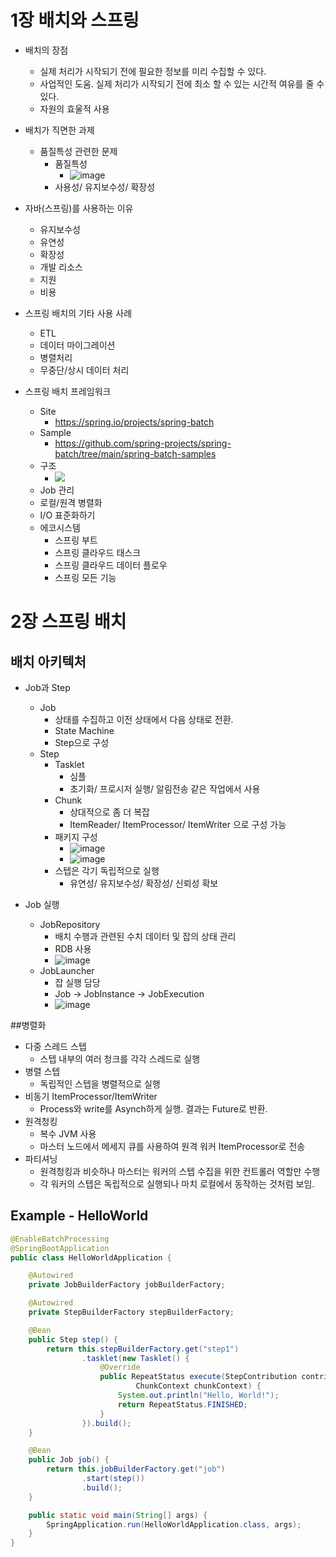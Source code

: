 # 1장 배치와 스프링


- 배치의 장점
  - 실제 처리가 시작되기 전에 필요한 정보를 미리 수집할 수 있다.
  - 사업적인 도움. 실제 처리가 시작되기 전에 최소 할 수 있는 시간적 여유를 줄 수 있다.
  - 자원의 효울적 사용


- 배치가 직면한 과제
  - 품질특성 관련한 문제
    - 품질특성      
      - ![image](https://user-images.githubusercontent.com/6725753/130757747-9e8e0d6f-c5c2-4077-8d70-ac82588f16f0.png)
    - 사용성/ 유지보수성/ 확장성


- 자바(스프링)를 사용하는 이유
  - 유지보수성 
  - 유연성 
  - 확장성
  - 개발 리소스
  - 지원
  - 비용

- 스프링 배치의 기타 사용 사례
  - ETL
  - 데이터 마이그레이션
  - 병렬처리
  - 무중단/상시 데이터 처리

- 스프링 배치 프레임워크
  - Site
    - https://spring.io/projects/spring-batch
  - Sample
    - https://github.com/spring-projects/spring-batch/tree/main/spring-batch-samples 
  - 구조
    - ![](https://docs.spring.io/spring-batch/docs/4.3.x/reference/html/images/spring-batch-layers.png)  
  - Job 관리
  - 로컬/원격 병렬화
  - I/O 표준화하기
  - 에코시스템
    - 스프링 부트
    - 스프링 클라우드 태스크
    - 스프링 클라우드 데이터 플로우
    - 스프링 모든 기능



# 2장 스프링 배치


## 배치 아키텍처
  - Job과 Step
    - Job
      - 상태를 수집하고 이전 상태에서 다음 상태로 전환.
      - State Machine
      - Step으로 구성
    - Step
      - Tasklet
        - 심플
        - 초기화/ 프로시저 실행/ 알림전송 같은 작업에서 사용
      - Chunk
        - 상대적으로 좀 더 복잡
        - ItemReader/ ItemProcessor/ ItemWriter 으로 구성 가능
      - 패키지 구성
        - ![image](https://user-images.githubusercontent.com/6725753/130740658-60dbc1f0-2251-4b8a-8598-9f8fa4cc1fb2.png)
        - ![image](https://user-images.githubusercontent.com/6725753/130754383-6e4eb525-f128-4ace-b795-fc0809dffa56.png)
      - 스텝은 각기 독립적으로 실행
        - 유연성/ 유지보수성/ 확장성/ 신뢰성 확보

  - Job 실행
    - JobRepository
      - 배치 수행과 관련된 수치 데이터 및 잡의 상태 관리
      - RDB 사용
      - ![image](https://user-images.githubusercontent.com/6725753/130741289-455685ad-b6be-4578-af1b-f8a3758471c2.png)
    - JobLauncher
      - 잡 실행 담당
      - Job -> JobInstance -> JobExecution
      - ![image](https://user-images.githubusercontent.com/6725753/130741634-39201b3b-3326-4823-915a-6718868f7694.png)

 
##병렬화
 
- 다중 스레드 스텝
  - 스텝 내부의 여러 청크를 각각 스레드로 실행
- 병렬 스텝
  - 독립적인 스텝을 병렬적으로 실행
- 비동기 ItemProcessor/ItemWriter
  - Process와 write를 Asynch하게 실행. 결과는 Future로 반환.
- 원격청킹
  - 복수 JVM 사용
  - 마스터 노드에서 메세지 큐를 사용하여 원격 워커 ItemProcessor로 전송
- 파티셔닝
  - 원격청킹과 비슷하나 마스터는 워커의 스텝 수집을 위한 컨트롤러 역할만 수행
  - 각 워커의 스텝은 독립적으로 실행되나 마치 로컬에서 동작하는 것처럼 보임.


## Example - HelloWorld

```java
@EnableBatchProcessing
@SpringBootApplication
public class HelloWorldApplication {

	@Autowired
	private JobBuilderFactory jobBuilderFactory;

	@Autowired
	private StepBuilderFactory stepBuilderFactory;

	@Bean
	public Step step() {
		return this.stepBuilderFactory.get("step1")
				.tasklet(new Tasklet() {
					@Override
					public RepeatStatus execute(StepContribution contribution,
							ChunkContext chunkContext) {
						System.out.println("Hello, World!");
						return RepeatStatus.FINISHED;
					}
				}).build();
	}

	@Bean
	public Job job() {
		return this.jobBuilderFactory.get("job")
				.start(step())
				.build();
	}

	public static void main(String[] args) {
		SpringApplication.run(HelloWorldApplication.class, args);
	}
}

```





















